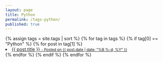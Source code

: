 ```yaml
---
layout: page
title: Python
permalink: /tags-python/
published: true
---
```




<div class="blog-tags"> 
    {% assign tags = site.tags | sort %}
	{% for tag in tags %} 
	{% if tag[0] == "Python" %} 
		{% for post in tag[1] %}
			<a class="post-subtitle" href="{{ site.baseurl }}{{ post.url }}">
				<li>
					{{ post.title }}	<small class="post-meta"> - Posted on {{ post.date | date: "%B %-d, %Y" }}</small>
				</li>
			</a>
        {% endfor %}
		{% endif %}
    {% endfor %}
</div>

